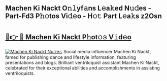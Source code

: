## Machen Ki Nackt O𝚗𝚕yf𝚊ns L𝚎a𝚔ed N𝚞𝚍es - Part-Fd3 P𝚑𝚘tos Vi𝚍𝚎o - H𝚘𝚝 Part L𝚎a𝚔s z2Osn

# <h2><a href="http://kfbvhr.oniu.top/?m=Machen+Ki+Nackt">🔗👉 🔴 Machen Ki Nackt P𝚑ot𝚘𝚜 V𝚒d𝚎o</a></h2>

[![Machen Ki Nackt Nu𝚍e𝚜](https://i.imgur.com/0qMVB7G.gif)](http://kfbvhr.oniu.top/?m=Machen+Ki+Nackt)
Social media influencer Machen Ki Nackt, famed for publishing dance and lifestyle information, featuring presentations and blogs. Brilliant ventriloquist assistant Machen Ki Nackt, celebrated for their exceptional abilities and accomplishments in assisting ventriloquists.  
